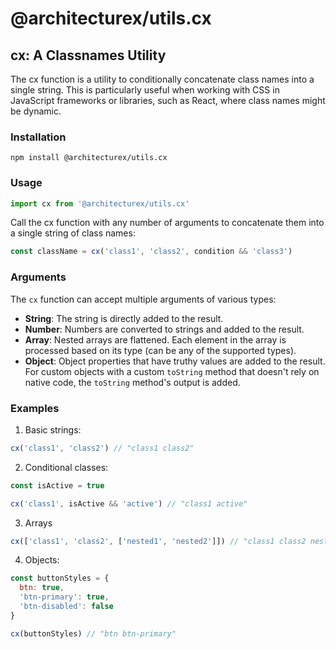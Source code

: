 # @architecturex/utils.cx

## cx: A Classnames Utility

The cx function is a utility to conditionally concatenate class names into a single string. This is particularly useful when working with CSS in JavaScript frameworks or libraries, such as React, where class names might be dynamic.

### Installation

`npm install @architecturex/utils.cx`

### Usage

```javascript
import cx from '@architecturex/utils.cx'
```

Call the cx function with any number of arguments to concatenate them into a single string of class names:

```javascript
const className = cx('class1', 'class2', condition && 'class3')
```

### Arguments

The `cx` function can accept multiple arguments of various types:

- **String**: The string is directly added to the result.
- **Number**: Numbers are converted to strings and added to the result.
- **Array**: Nested arrays are flattened. Each element in the array is processed based on its type (can be any of the supported types).
- **Object**: Object properties that have truthy values are added to the result. For custom objects with a custom `toString` method that doesn't rely on native code, the `toString` method's output is added.

### Examples

1. Basic strings:

```javascript
cx('class1', 'class2') // "class1 class2"
```

2. Conditional classes:

```javascript
const isActive = true

cx('class1', isActive && 'active') // "class1 active"
```

3. Arrays

```javascript
cx(['class1', 'class2', ['nested1', 'nested2']]) // "class1 class2 nested1 nested2"
```

4. Objects:

```javascript
const buttonStyles = {
  btn: true,
  'btn-primary': true,
  'btn-disabled': false
}

cx(buttonStyles) // "btn btn-primary"
```
